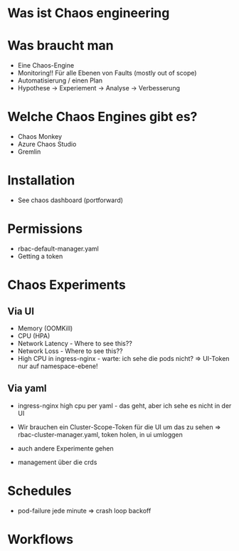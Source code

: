 # Was ist Chaos engineering

# Was braucht man
- Eine Chaos-Engine
- Monitoring!! Für alle Ebenen von Faults (mostly out of scope)
- Automatisierung / einen Plan
- Hypothese -> Experiement -> Analyse -> Verbesserung

# Welche Chaos Engines gibt es?
- Chaos Monkey
- Azure Chaos Studio
- Gremlin

# Installation
- See chaos dashboard (portforward)

# Permissions
- rbac-default-manager.yaml
- Getting a token


# Chaos Experiments 
## Via UI

- Memory (OOMKill)
- CPU (HPA)
- Network Latency - Where to see this??
- Network Loss - Where to see this??
- High CPU in ingress-nginx - warte: ich sehe die pods nicht?
  => UI-Token nur auf namespace-ebene! 

## Via yaml
- ingress-nginx high cpu per yaml - das geht, aber ich sehe es nicht in der UI
- Wir brauchen ein Cluster-Scope-Token für die UI um das zu sehen
  => rbac-cluster-manager.yaml, token holen, in ui umloggen

- auch andere Experimente gehen
- management über die crds

# Schedules
- pod-failure jede minute => crash loop backoff

# Workflows
